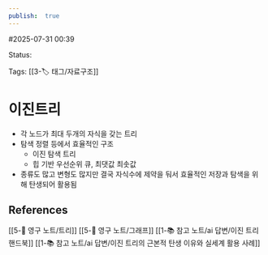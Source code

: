 ```yaml
---
publish:  true
---
```

#2025-07-31 00:39

Status: 

Tags: [[3-🏷️ 태그/자료구조]]

# 이진트리
- 각 노드가 최대 두개의 자식을 갖는 트리
- 탐색 정렬 등에서 효율적인 구조
	- 이진 탐색 트리
	- 힙 기반 우선순위 큐, 최댓값 최솟값
- 종류도 많고 변형도 많지만 결국 자식수에 제약을 둬서 효율적인 저장과 탐색을 위해 탄생되어 활용됨 

## References
 [[5-💎 영구 노트/트리]]
 [[5-💎 영구 노트/그래프]]
 [[1-📚 참고 노트/ai 답변/이진 트리 핸드북]]
 [[1-📚 참고 노트/ai 답변/이진 트리의 근본적 탄생 이유와 실세계 활용 사례]]